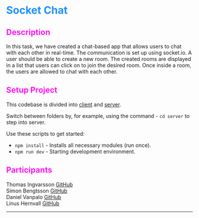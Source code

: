 
# <span style="color:dodgerblue">Socket Chat</span>

## <span style="color:#FF10F0"> Description </span>

In this task, we have created a chat-based app that allows users to chat with each other in real-time. The communication is set up using socket.io. A user should be able to create a new room. The created rooms are displayed in a list that users can click on to join the desired room. Once inside a room, the users are allowed to chat with each other.

## <span style="color:#FF10F0"> Setup Project </span>

This codebase is divided into [client](./client/) and [server](./server/).

Switch between folders by, for example, using the command - `cd server` to step into server.

Use these scripts to get started:

- `npm install` - Installs all necessary modules (run once).
- `npm run dev` - Starting development environment.

## <span style="color:#FF10F0"> Participants </span>

Thomas Ingvarsson [GitHub](https://github.com/GunnarIng) <br>
Simon Bengtsson [GitHub](https://github.com/Sillen00)<br>
Daniel Vanpalo [GitHub](https://github.com/Knightrider85)<br>
Linus Hernvall [GitHub](https://github.com/linusHernvall)

---
